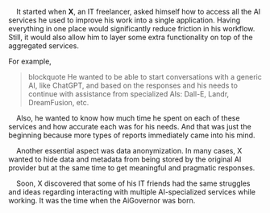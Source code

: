 &nbsp;&nbsp;&nbsp; It started when **X**, an IT freelancer, asked himself how to access all the AI services he used to improve his work into a single application.
Having everything in one place would significantly reduce friction in his workflow. 
Still, it would also allow him to layer some extra functionality on top of the aggregated services.

For example, 
  >blockquote He wanted to be able to start conversations with a generic AI, like ChatGPT, and based on the responses and his needs to continue with assistance from specialized AIs: Dall-E, Landr, DreamFusion, etc.

&nbsp;&nbsp;&nbsp; Also, he wanted to know how much time he spent on each of these services and how accurate each was for his needs. 
And that was just the beginning because more types of reports immediately came into his mind.

&nbsp;&nbsp;&nbsp; Another essential aspect was data anonymization. In many cases, X wanted to hide data and metadata from being stored by the original AI provider but at the same time to get meaningful and pragmatic responses.

&nbsp;&nbsp;&nbsp; Soon, X discovered that some of his IT friends had the same struggles and ideas regarding interacting with multiple AI-specialized services while working. It was the time when the AiGovernor was born.
